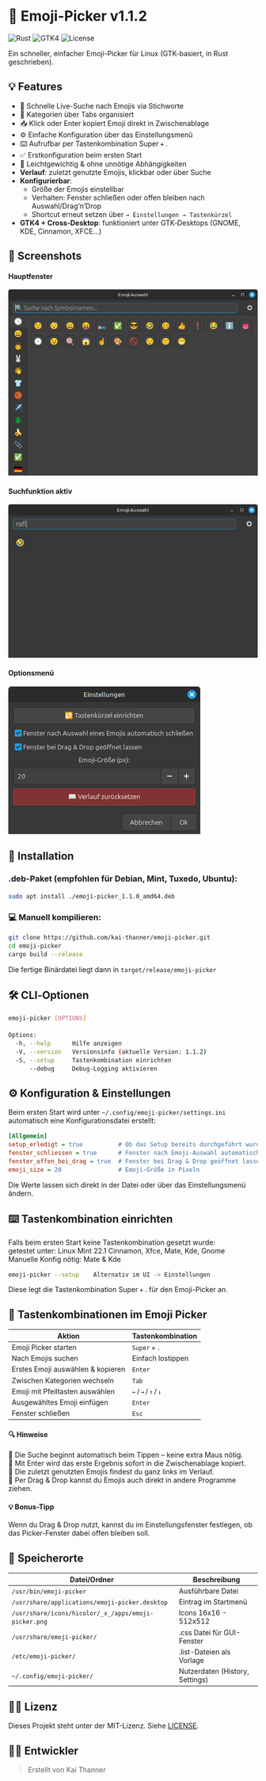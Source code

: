 # 👻 Emoji-Picker v1.1.2

![Rust](https://img.shields.io/badge/Rust-1.87-orange?logo=rust)
![GTK4](https://img.shields.io/badge/GTK-4.x-blue?logo=gnome)
![License](https://img.shields.io/badge/License-MIT-green?style=flat)

Ein schneller, einfacher Emoji-Picker für Linux (GTK-basiert, in Rust geschrieben).

## 💡 Features

* 🔎 Schnelle Live-Suche nach Emojis via Stichworte
* 📑 Kategorien über Tabs organisiert
* 📥 Klick oder Enter kopiert Emoji direkt in Zwischenablage
* ⚙️ Einfache Konfiguration über das Einstellungsmenü
* ⌨️ Aufrufbar per Tastenkombination Super + .
* ✅ Erstkonfiguration beim ersten Start
* 🚀 Leichtgewichtig & ohne unnötige Abhängigkeiten
* **Verlauf**: zuletzt genutzte Emojis, klickbar oder über Suche
* **Konfigurierbar**:
  * Größe der Emojis einstellbar
  * Verhalten: Fenster schließen oder offen bleiben nach Auswahl/Drag’n’Drop
  * Shortcut erneut setzen über `→ Einstellungen → Tastenkürzel`
* **GTK4 + Cross‑Desktop**: funktioniert unter GTK‑Desktops (GNOME, KDE, Cinnamon, XFCE…)

## 📸 Screenshots

#### Hauptfenster
![Emoji Picker GUI](screenshots/emoji-picker1.png)
#### Suchfunktion aktiv
![Suche aktiv](screenshots/emoji-picker2.png)
#### Optionsmenü
![Suche aktiv](screenshots/emoji-picker3.png)
## 🔧 Installation
### .deb-Paket (empfohlen für Debian, Mint, Tuxedo, Ubuntu):
```bash
sudo apt install ./emoji-picker_1.1.0_amd64.deb
```
### 💻 Manuell kompilieren:
```bash
git clone https://github.com/kai-thanner/emoji-picker.git
cd emoji-picker
cargo build --release
```
Die fertige Binärdatei liegt dann in `target/release/emoji-picker`
## 🛠 CLI‑Optionen
```bash
emoji-picker [OPTIONS]

Options:
  -h, --help      Hilfe anzeigen
  -V, --version   Versionsinfo (aktuelle Version: 1.1.2)
  -S, --setup     Tastenkombination einrichten
      --debug     Debug‑Logging aktivieren
```
## ⚙️ Konfiguration & Einstellungen
Beim ersten Start wird unter `~/.config/emoji-picker/settings.ini` automatisch eine
Konfigurationsdatei erstellt:
```ini
[Allgemein]
setup_erledigt = true          # Ob das Setup bereits durchgeführt wurde
fenster_schliessen = true      # Fenster nach Emoji-Auswahl automatisch schließen
fenster_offen_bei_drag = true  # Fenster bei Drag & Drop geöffnet lassen
emoji_size = 20                # Emoji-Größe in Pixeln
```
Die Werte lassen sich direkt in der Datei oder über das Einstellungsmenü ändern.
## ⌨️ Tastenkombination einrichten
Falls beim ersten Start keine Tastenkombination gesetzt wurde:  
getestet unter: Linux Mint 22.1 Cinnamon, Xfce, Mate, Kde, Gnome  
Manuelle Konfig nötig: Mate & Kde
```bash
emoji-picker --setup	Alternativ im UI -> Einstellungen
```
Diese legt die Tastenkombination Super + . für den Emoji-Picker an.
## 🎹 Tastenkombinationen im Emoji Picker
| Aktion                            | Tastenkombination     |
| --------------------------------- | --------------------- |
| Emoji Picker starten              | `Super` + `.`         |
| Nach Emojis suchen                | Einfach lostippen     |
| Erstes Emoji auswählen & kopieren | `Enter`               |
| Zwischen Kategorien wechseln      | `Tab`                 |
| Emoji mit Pfeiltasten auswählen   | `←` / `→` / `↑` / `↓` |
| Ausgewähltes Emoji einfügen       | `Enter`               |
| Fenster schließen                 | `Esc`                 |
#### 🔍 Hinweise
  🔹 Die Suche beginnt automatisch beim Tippen – keine extra Maus nötig.  
  🔹 Mit Enter wird das erste Ergebnis sofort in die Zwischenablage kopiert.  
  🔹 Die zuletzt genutzten Emojis findest du ganz links im Verlauf.  
  🔹 Per Drag & Drop kannst du Emojis auch direkt in andere Programme ziehen.

#### 💡 Bonus-Tipp
Wenn du Drag & Drop nutzt, kannst du im Einstellungsfenster festlegen, ob das Picker-Fenster dabei offen bleiben soll.
## 📂 Speicherorte

| Datei/Ordner                                             | Beschreibung                    |
| -------------------------------------------------------- | ------------------------------- |
| `/usr/bin/emoji-picker`                                  | Ausführbare Datei               |
| `/usr/share/applications/emoji-picker.desktop`           | Eintrag im Startmenü            |
| `/usr/share/icons/hicolor/_x_/apps/emoji-picker.png` 	   | Icons 16x16 - 512x512           |
| `/usr/share/emoji-picker/`                               | .css Datei für GUI-Fenster      |
| `/etc/emoji-picker/`                                     | .list-Dateien als Vorlage       |
| `~/.config/emoji-picker/`                                | Nutzerdaten (History, Settings) |

## 👨‍⚖️ Lizenz

Dieses Projekt steht unter der MIT-Lizenz. Siehe [LICENSE](LICENSE).

## 👨‍💻 Entwickler

> Erstellt von Kai Thanner